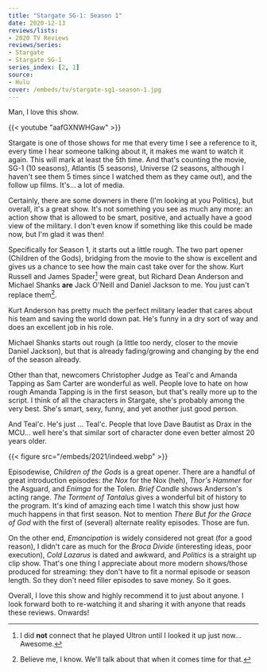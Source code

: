 ```yaml
---
title: "Stargate SG-1: Season 1"
date: 2020-12-13
reviews/lists:
- 2020 TV Reviews
reviews/series:
- Stargate
- Stargate SG-1
series_index: [2, 1]
source:
- Hulu
cover: /embeds/tv/stargate-sg1-season-1.jpg
---
```

Man, I love this show. 

{{< youtube "aafGXNWHGaw" >}}

Stargate is one of those shows for me that every time I see a reference to it, every time I hear someone talking about it, it makes me want to watch it again. This will mark at least the 5th time. And that's counting the movie, SG-1 (10 seasons), Atlantis (5 seasons), Universe (2 seasons, although I haven't see them 5 times since I watched them as they came out), and the follow up films. It's... a lot of media. 

Certainly, there are some downers in there (I'm looking at you Politics), but overall, it's a great show. It's not something you see as much any more: an action show that is allowed to be smart, positive, and actually have a good view of the military. I don't even know if something like this could be made now, but I'm glad it was then!

Specifically for Season 1, it starts out a little rough. The two part opener (Children of the Gods), bridging from the movie to the show is excellent and gives us a chance to see how the main cast take over for the show. Kurt Russell and James Spader[^Ultron] were great, but Richard Dean Anderson and Michael Shanks **are** Jack O'Neill and Daniel Jackson to me. You just can't replace them[^ironic]. 

Kurt Anderson has pretty much the perfect military leader that cares about his team and saving the world down pat. He's funny in a dry sort of way and does an excellent job in his role. 

Michael Shanks starts out rough (a little too nerdy, closer to the movie Daniel Jackson), but that is already fading/growing and changing by the end of the season already. 

Other than that, newcomers Christopher Judge as Teal'c and Amanda Tapping as Sam Carter are wonderful as well. People love to hate on how rough Amanda Tapping is in the first season, but that's really more up to the script. I think of all the characters in Stargate, she's probably among the very best. She's smart, sexy, funny, and yet another just good person. 

And Teal'c. He's just ... Teal'c. People that love Dave Bautist as Drax in the MCU... well here's that similar sort of character done even better almost 20 years older. 

{{< figure src="/embeds/2021/indeed.webp" >}}

Episodewise, *Children of the Gods* is a great opener. There are a handful of great introduction episodes: *the Nox* for the Nox (heh), *Thor's Hammer* for the Asguard, and *Enimga* for the Tolen. *Brief Candle* shows Anderson's acting range. *The Torment of Tantalus* gives a wonderful bit of history to the program. It's kind of amazing each time I watch this show just how much happens in that first season. Not to mention *There But for the Grace of God* with the first of (several) alternate reality episodes. Those are fun. 

On the other end, *Emancipation* is widely considered not great (for a good reason), I didn't care as much for the *Broca Divide* (interesting ideas, poor execution), *Cold Lazarus* is dated and awkward, and *Politics* is a straight up clip show. That's one thing I appreciate about more modern shows/those produced for streaming: they don't have to fit a normal episode or season length. So they don't need filler episodes to save money. So it goes. 

Overall, I love this show and highly recommend it to just about anyone. I look forward both to re-watching it and sharing it with anyone that reads these reviews. Onwards!

[^Ultron]: I did **not** connect that he played Ultron until I looked it up just now... Awesome. 

[^ironic]: Believe me, I know. We'll talk about that when it comes time for that. 